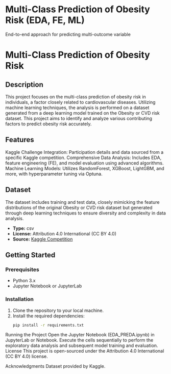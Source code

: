 # Multi-Class Prediction of Obesity Risk (EDA, FE, ML)
End-to-end approach for predicting multi-outcome variable

# Multi-Class Prediction of Obesity Risk

## Description
This project focuses on the multi-class prediction of obesity risk in individuals, a factor closely related to cardiovascular diseases. Utilizing machine learning techniques, the analysis is performed on a dataset generated from a deep learning model trained on the Obesity or CVD risk dataset. This project aims to identify and analyze various contributing factors to predict obesity risk accurately.

## Features
Kaggle Challenge Integration: Participation details and data sourced from a specific Kaggle competition.
Comprehensive Data Analysis: Includes EDA, feature engineering (FE), and model evaluation using advanced algorithms.
Machine Learning Models: Utilizes RandomForest, XGBoost, LightGBM, and more, with hyperparameter tuning via Optuna.

## Dataset
The dataset includes training and test data, closely mimicking the feature distributions of the original Obesity or CVD risk dataset but generated through deep learning techniques to ensure diversity and complexity in data analysis.

- **Type:** csv
- **License:** Attribution 4.0 International (CC BY 4.0)
- **Source:** [Kaggle Competition](https://www.kaggle.com/competitions/playground-series-s4e2)

## Getting Started

### Prerequisites
- Python 3.x
- Jupyter Notebook or JupyterLab

### Installation
1. Clone the repository to your local machine.
2. Install the required dependencies:
   ```bash
   pip install -r requirements.txt
Running the Project
Open the Jupyter Notebook (EDA_PREDA.ipynb) in JupyterLab or Notebook.
Execute the cells sequentially to perform the exploratory data analysis and subsequent model training and evaluation.
License
This project is open-sourced under the Attribution 4.0 International (CC BY 4.0) license.

Acknowledgments
Dataset provided by Kaggle.
